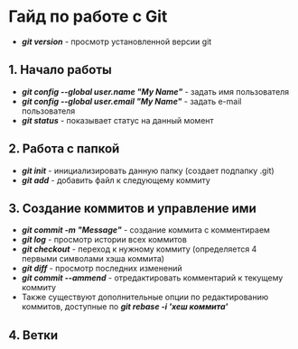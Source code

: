 # Гайд по работе с Git
* ***git version*** - просмотр установленной версии git
## 1. Начало работы
* ***git config --global user.name "My Name"*** - задать имя пользователя
* ***git config --global user.email "My Name"*** - задать e-mail пользователя
* ***git status*** - показывает статус на данный момент
## 2. Работа с папкой
* ***git init*** - инициализировать данную папку (создает подпапку .git)
* ***git add*** - добавить файл к следующему коммиту
## 3. Создание коммитов и управление ими
* ***git commit -m "Message"*** - создание коммита с комментираем
* ***git log*** - просмотр истории всех коммитов
* ***git checkout*** - переход к нужному коммиту (определяется 4 первыми символами хэша коммита)
* ***git diff*** - просмотр последних изменений
* ***git commit --ammend*** - отредактировать комментарий к текущему коммиту
* Также существуют дополнительные опции по редактированию коммитов, доступные по ***git rebase -i 'хеш коммита'***
## 4. Ветки